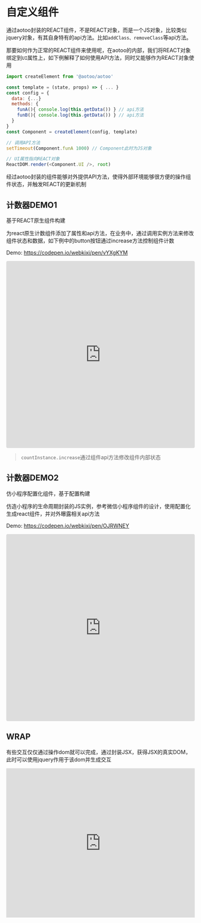 # 自定义组件

通过aotoo封装的REACT组件，不是REACT对象，而是一个JS对象，比较类似jquery对象，有其自身特有的api方法。比如`addClass、removeClass`等api方法。

那要如何作为正常的REACT组件来使用呢，在aotoo的内部，我们将REACT对象绑定到`UI`属性上，如下例解释了如何使用API方法，同时又能够作为REACT对象使用

```js
import createElement from '@aotoo/aotoo'

const template = (state, props) => { ... }
const config = {
  data: {...}
  methods: {
    funA(){ console.log(this.getData()) } // api方法
    funB(){ console.log(this.getData()) } // api方法
  }
}
const Component = createElement(config, template)

// 调用API方法
setTimeout(Component.funA 1000) // Component此时为JS对象

// UI属性指向REACT对象
ReactDOM.render(<Component.UI />, root)
```

经过aotoo封装的组件能够对外提供API方法，使得外部环境能够很方便的操作组件状态，并触发REACT的更新机制  

计数器DEMO1
-----------------------

基于REACT原生组件构建

为react原生计数组件添加了属性和api方法，在业务中，通过调用实例方法来修改组件状态和数据，如下例中的button按钮通过increase方法控制组件计数

Demo: <https://codepen.io/webkixi/pen/vYXgKYM>

<iframe src="https://codesandbox.io/embed/aotoo6jishuqi-dv1uf?fontsize=14&hidenavigation=1&theme=dark"
     style="width:100%; height:500px; border:0; border-radius: 4px; overflow:hidden;"
     title="aotoo@6_计数器"
     allow="accelerometer; ambient-light-sensor; camera; encrypted-media; geolocation; gyroscope; hid; microphone; midi; payment; usb; vr; xr-spatial-tracking"
     sandbox="allow-forms allow-modals allow-popups allow-presentation allow-same-origin allow-scripts"
   ></iframe>

> `countInstance.increase`通过组件api方法修改组件内部状态

计数器DEMO2
-----------------------

仿小程序配置化组件，基于配置构建

仿造小程序的生命周期封装的JS实例，参考微信小程序组件的设计，使用配置化生成react组件，并对外曝露相关api方法  

Demo: <https://codepen.io/webkixi/pen/OJRWNEY>

<iframe src="https://codesandbox.io/embed/aotoo6jishuqi1-vh8n2?fontsize=14&hidenavigation=1&theme=dark"
     style="width:100%; height:500px; border:0; border-radius: 4px; overflow:hidden;"
     title="aotoo@6_计数器1"
     allow="accelerometer; ambient-light-sensor; camera; encrypted-media; geolocation; gyroscope; hid; microphone; midi; payment; usb; vr; xr-spatial-tracking"
     sandbox="allow-forms allow-modals allow-popups allow-presentation allow-same-origin allow-scripts"
   ></iframe>

WRAP
------------------

有些交互仅仅通过操作dom就可以完成，通过封装JSX，获得JSX的真实DOM，此时可以使用jquery作用于该dom并生成交互

<iframe height="399" style="width: 100%;" scrolling="no" title="wrap react JSX" src="https://codepen.io/webkixi/embed/BaLpJBR?height=399&theme-id=dark&default-tab=js,result" frameborder="no" loading="lazy" allowtransparency="true" allowfullscreen="true">
  See the Pen <a href='https://codepen.io/webkixi/pen/BaLpJBR'>wrap react JSX</a> by 天天修改
  (<a href='https://codepen.io/webkixi'>@webkixi</a>) on <a href='https://codepen.io'>CodePen</a>.
</iframe>
